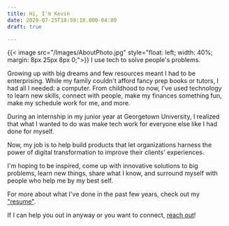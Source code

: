 ```yaml
---
title: Hi, I'm Kevin
date: 2020-07-25T18:59:18.000-04:00
draft: true

---
```

{{< image src="/Images/AboutPhoto.jpg" style="float: left; width: 40%; margin: 8px 25px 8px 0;">}}
I use tech to solve people's problems.

Growing up with big dreams and few resources meant I had to be enterprising. While my family couldn't afford fancy prep books or tutors, I had all I needed: a computer. From childhood to now, I've used technology to learn new skills, connect with people, make my finances something fun, make my schedule work for me, and more.

During an internship in my junior year at Georgetown University, I realized that what I wanted to do was make tech work for everyone else like I had done for myself. 

Now, my job is to help build products that let organizations harness the power of digital transformation to improve their clients' experiences.

I'm hoping to be inspired, come up with innovative solutions to big problems, learn new things, share what I know, and surround myself with people who help me by my best self.

For more about what I've done in the past few years, check out my ["resume"](/resume).

If I can help you out in anyway or you want to connect, [reach out](mailto:hello@kjperez.com)!